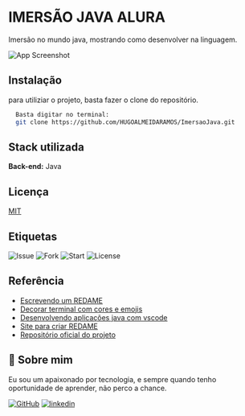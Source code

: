
# IMERSÃO JAVA ALURA

Imersão no mundo java, mostrando como desenvolver na linguagem.


![App Screenshot](http://soujava-org-br.us.stackstaging.com/wp-content/uploads/2020/02/design-sem-nome-2-1.png?w=1024)

## Instalação

para utiliziar o projeto, basta fazer o clone do repositório.

```bash
  Basta digitar no terminal:
  git clone https://github.com/HUGOALMEIDARAMOS/ImersaoJava.git
```
    
    
## Stack utilizada

**Back-end:** Java


## Licença

[MIT](https://choosealicense.com/licenses/mit/)


## Etiquetas

![Issue](https://img.shields.io/github/issues/HUGOALMEIDARAMOS/ImersaoJava) 
![Fork](https://img.shields.io/github/forks/HUGOALMEIDARAMOS/ImersaoJava) 
![Start](https://img.shields.io/github/stars/HUGOALMEIDARAMOS/ImersaoJava)
![License](https://img.shields.io/github/license/HUGOALMEIDARAMOS/ImersaoJava)



## Referência

 - [Escrevendo um REDAME](https://www.alura.com.br/artigos/escrever-bom-readme)
 - [Decorar terminal com cores e emojis](https://www.alura.com.br/artigos/decorando-terminal-cores-emojis)
 - [Desenvolvendo aplicações java com vscode](https://www.alura.com.br/artigos/desenvolvendo-aplicacoes-java-vs-code)
 - [Site para criar REDAME](https://readme.so/pt/editor)
 - [Repositório oficial do projeto](https://github.com/alura-cursos/imersao-java/tree/aula1)





## 🚀 Sobre mim
Eu sou um apaixonado por tecnologia, e sempre quando tenho oportunidade de aprender, não
perco a chance.

[![GitHub](https://img.shields.io/badge/my_portfolio-000?style=for-the-badge&logo=ko-fi&logoColor=white)](https://github.com/HUGOALMEIDARAMOS) [![linkedin](https://img.shields.io/badge/linkedin-0A66C2?style=for-the-badge&logo=linkedin&logoColor=white)](https://www.linkedin.com/in/almeidaramoshugo/)


